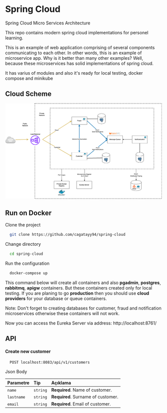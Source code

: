 
# Spring Cloud

Spring Cloud Micro Services Architecture

This repo contains modern spring cloud implementations for personel learning.

This is an example of web application comprising of several components communicating to each other. In other words, this is an example of microservice app. Why is it better than many other examples? Well, because these microservices has solid implementations of spring cloud.

It has varius of modules and also it's ready for local testing, docker compose and minikube

## Cloud Scheme

![Cloud Scheme](https://raw.githubusercontent.com/cagatayy94/spring-cloud/main/spring-cloud-diagram.png)

## Run on Docker

Clone the project

```bash
  git clone https://github.com/cagatayy94/spring-cloud
```

Change directory

```bash
  cd spring-cloud
```

Run the configuration

```bash
  docker-compose up
```

This command below will create all containers and also **pgadmin**, **postgres**, **rabbitmq**, **apigw** containers. But these containers created only for local testing. If you are planing to go **production** then you should use **cloud** **providers** for your database or queue containers.


Note: Don't forget to creating databases for customer, fraud and notification microservices otherwise these containers will not work.

Now you can access the Eureka Server via address: http://localhost:8761/


## API

#### Create new customer

```http
  POST localhost:8083/api/v1/customers
```
Json Body

| Parametre | Tip     | Açıklama                           |
| :-------- | :------- |:-----------------------------------|
| `name` | `string` | **Required**. Name of customer.    |
| `lastname` | `string` | **Required**. Surname of customer. |
| `email` | `string` | **Required**. Email of customer.   |

